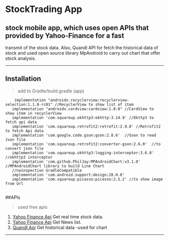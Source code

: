 # StockTrading App
## stock mobile app, which uses open APIs that provided by Yahoo-Finance for a fast
transmit of the stock data. Also, Quandl API for fetch the historical data of
stock and used open source library MpAndroid to carry out chart that offer
stock analysis.

___

## Installation
 >add to Gradle/build.gradle (app)
 
 ```
     implementation "androidx.recyclerview:recyclerview-selection:1.1.0-rc01" //RecyclerView to show list of item
    implementation "androidx.cardview:cardview:1.0.0" //CardView to show item in recyclerView
    implementation 'com.squareup.okhttp3:okhttp:3.14.9' //Okttp3 to fetch api data
    implementation 'com.squareup.retrofit2:retrofit:2.9.0' //Retrofit2 to fetch Api data 
    implementation 'com.google.code.gson:gson:2.8.6'  //Gson to read Json file
    implementation 'com.squareup.retrofit2:converter-gson:2.6.0'  //to convert json file 
    implementation 'com.squareup.okhttp3:logging-interceptor:3.6.0' //okhttp3 interceptor
    implementation 'com.github.PhilJay:MPAndroidChart:v3.1.0' //MPAndroidChart library to build Line Chart
    //noinspection GradleCompatible
    implementation 'com.android.support:design:28.0.0'
    implementation 'com.squareup.picasso:picasso:2.5.2' //to show image from Url
    
 ```
 
 ##APIs 
 
 > used free apis
 1. [Yahoo Finance Api](https://apidojo-yahoo-finance-v1.p.rapidapi.com/) Get real time stock data.
 2. [Yahoo Finance Api](https://apidojo-yahoo-finance-v1.p.rapidapi.com/news) Get News list.
 3. [Quandl Api](https://www.quandl.com/api/v3/datasets/) Get historical data -used for chart
 
___
 
 
 
 
 
